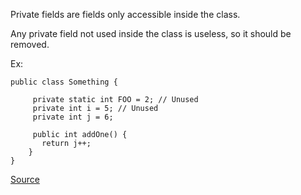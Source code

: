 Private fields are fields only accessible inside the class.

Any private field not used inside the class is useless, so it should be removed.

Ex:

    public class Something {

         private static int FOO = 2; // Unused
         private int i = 5; // Unused
         private int j = 6;

         public int addOne() {
           return j++;
        }
    }


[Source](http://pmd.sourceforge.net/pmd-5.3.2/pmd-java/rules/java/unusedcode.html#UnusedPrivateField)